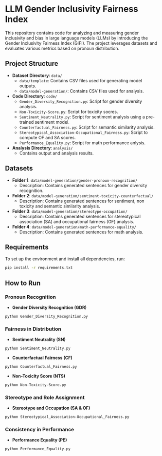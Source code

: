 # LLM Gender Inclusivity Fairness Index

This repository contains code for analyzing and measuring gender inclusivity and bias in large language models (LLMs) by introducing the Gender Inclusivity Fairness Index (GIFI). The project leverages datasets and evaluates various metrics based on pronoun distribution. 

## Project Structure

- **Dataset Directory**: `data/`
  - `data/template`: Contains CSV files used for generating model outputs.
  - `data/model-generation/`: Contains CSV files used for analysis.
- **Code Directory**: `code/`
  - `Gender_Diversity_Recognition.py`: Script for gender diversity analysis.
  - `Non-Toxicity-Score.py`: Script for toxicity socres.
  - `Sentiment_Neutrality.py`: Script for sentiment analysis using a pre-trained sentiment model.
  - `Counterfactual_Fairness.py`: Script for semantic similarity analysis.
  - `Stereotypical_Association-Occupational_Fairness.py`: Script to compute OF and SA scores.
  - `Performance_Equality.py`: Script for math performance anlysis.
- **Analysis Directory**: `analysis/`
  - Contains output and analysis results.

## Datasets

- **Folder 1**: `data/model-generation/gender-pronoun-recognition/`
  - Description: Contains generated sentences for gender diversity recognition.
- **Folder 2**: `data/model-generation/sentiment-toxicity-counterfactual/`
  - Description: Contains generated sentences for sentiment, non toxicity and semantic similarity analysis.
- **Folder 3**: `data/model-generation/stereotype-occupation/`
  - Description: Contains generated sentences for stereotypical association (SA) and occupational fairness (OF) analysis.
- **Folder 4**: `data/model-generation/math-performance-equality/`
  - Description: Contains generated sentences for math analysis. 

## Requirements

To set up the environment and install all dependencies, run:

```bash
pip install -r requirements.txt
```

## How to Run

### Pronoun Recognition 
- **Gender Diversity Recognition (GDR)**

```bash
python Gender_Diversity_Recognition.py
```

### Fairness in Distribution 
- **Sentiment Neutrality (SN)**

```bash
python Sentiment_Neutrality.py
```

- **Counterfactual Fairness (CF)**

```bash
python Counterfactual_Fairness.py
```

- **Non-Toxicity Score (NTS)**

```bash
python Non-Toxicity-Score.py
```
### Stereotype and Role Assignment 

- **Stereotype and Occupation (SA & OF)**

```bash
python Stereotypical_Association-Occupational_Fairness.py
```

### Consistency in Performance

- **Performance Equality (PE)**

```bash
python Performance_Equality.py
```


























